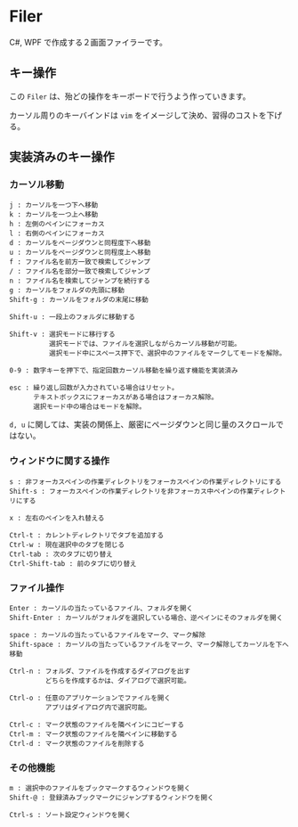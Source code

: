# Filer 

C#, WPF で作成する２画面ファイラーです。

## キー操作

この `Filer` は、殆どの操作をキーボードで行うよう作っていきます。

カーソル周りのキーバインドは `vim` をイメージして決め、習得のコストを下げる。

## 実装済みのキー操作

### カーソル移動

    j : カーソルを一つ下へ移動
    k : カーソルを一つ上へ移動
    h : 左側のペインにフォーカス
    l : 右側のペインにフォーカス
    d : カーソルをページダウンと同程度下へ移動
    u : カーソルをページダウンと同程度上へ移動
    f : ファイル名を前方一致で検索してジャンプ
    / : ファイル名を部分一致で検索してジャンプ
    n : ファイル名を検索してジャンプを続行する
    g : カーソルをフォルダの先頭に移動
    Shift-g : カーソルをフォルダの末尾に移動

    Shift-u : 一段上のフォルダに移動する

    Shift-v : 選択モードに移行する
              選択モードでは、ファイルを選択しながらカーソル移動が可能。
              選択モード中にスペース押下で、選択中のファイルをマークしてモードを解除。

    0-9 : 数字キーを押下で、指定回数カーソル移動を繰り返す機能を実装済み

    esc : 繰り返し回数が入力されている場合はリセット。
          テキストボックスにフォーカスがある場合はフォーカス解除。
          選択モード中の場合はモードを解除。

`d, u` に関しては、実装の関係上、厳密にページダウンと同じ量のスクロールではない。

### ウィンドウに関する操作

    s : 非フォーカスペインの作業ディレクトリをフォーカスペインの作業ディレクトリにする
    Shift-s : フォーカスペインの作業ディレクトリを非フォーカス中ペインの作業ディレクトリにする

    x : 左右のペインを入れ替える

    Ctrl-t : カレントディレクトリでタブを追加する
    Ctrl-w : 現在選択中のタブを閉じる
    Ctrl-tab : 次のタブに切り替え
    Ctrl-Shift-tab : 前のタブに切り替え

### ファイル操作

    Enter : カーソルの当たっているファイル、フォルダを開く
    Shift-Enter : カーソルがフォルダを選択している場合、逆ペインにそのフォルダを開く

    space : カーソルの当たっているファイルをマーク、マーク解除
    Shift-space : カーソルの当たっているファイルをマーク、マーク解除してカーソルを下へ移動

    Ctrl-n : フォルダ、ファイルを作成するダイアログを出す
             どちらを作成するかは、ダイアログで選択可能。

    Ctrl-o : 任意のアプリケーションでファイルを開く
             アプリはダイアログ内で選択可能。

    Ctrl-c : マーク状態のファイルを隣ペインにコピーする
    Ctrl-m : マーク状態のファイルを隣ペインに移動する
    Ctrl-d : マーク状態のファイルを削除する

### その他機能

    m : 選択中のファイルをブックマークするウィンドウを開く
    Shift-@ : 登録済みブックマークにジャンプするウィンドウを開く

    Ctrl-s : ソート設定ウィンドウを開く